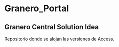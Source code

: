 # Granero_Portal
## Granero Central Solution Idea
Repositorio donde se alojan las versiones de Access.
